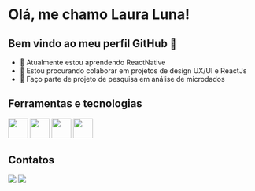 # Olá, me chamo Laura Luna! 
## Bem vindo ao meu perfil GitHub 👋

- 🌱 Atualmente estou aprendendo ReactNative
- 👯 Estou procurando colaborar em projetos de design UX/UI e ReactJs
- 🔭 Faço parte de projeto de pesquisa em análise de microdados 


## Ferramentas e tecnologias
<img src="https://cdn.jsdelivr.net/gh/devicons/devicon/icons/react/react-original.svg" width="40" height="40"/> <img src="https://cdn.jsdelivr.net/gh/devicons/devicon/icons/css3/css3-original.svg" width="40" height="40"/> <img src="https://cdn.jsdelivr.net/gh/devicons/devicon/icons/html5/html5-original.svg" width="40" height="40"/> 
<img src="https://cdn.jsdelivr.net/gh/devicons/devicon/icons/figma/figma-original.svg" width="40" height="40"/>


## Contatos
<div background-color: #FF007F>
<a href = "lauraluna.siqueira@hotmail.com"><img src="https://img.shields.io/badge/Gmail-D14836?style=for-the-badge&logo=gmail&logoColor=white" target="_blank"></a>
<a href="https://www.linkedin.com/in/laura-luna-424853231/" target="_blank"><img src="https://img.shields.io/badge/-LinkedIn-%230077B5?style=for-the-badge&logo=linkedin&logoColor=white" target="_blank"></a>   
</div>

          
                
          
